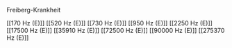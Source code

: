 Freiberg-Krankheit

[[170 Hz (E)]]
[[520 Hz (E)]]
[[730 Hz (E)]]
[[950 Hz (E)]]
[[2250 Hz (E)]]
[[17500 Hz (E)]]
[[35910 Hz (E)]]
[[72500 Hz (E)]]
[[90000 Hz (E)]]
[[275370 Hz (E)]]